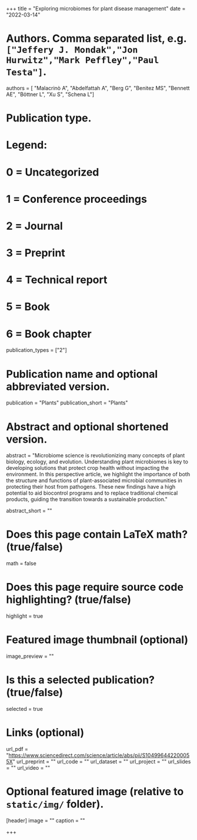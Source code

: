 +++
title = "Exploring microbiomes for plant disease management"
date = "2022-03-14"

# Authors. Comma separated list, e.g. `["Jeffery J. Mondak","Jon Hurwitz","Mark Peffley","Paul Testa"]`.
authors = [ "Malacrinò A", "Abdelfattah A", "Berg G", "Benitez MS", "Bennett AE", "Böttner L", "Xu S", "Schena L"]

# Publication type.
# Legend:
# 0 = Uncategorized
# 1 = Conference proceedings
# 2 = Journal
# 3 = Preprint
# 4 = Technical report
# 5 = Book
# 6 = Book chapter
publication_types = ["2"]

# Publication name and optional abbreviated version.
publication = "Plants"
publication_short = "Plants"

# Abstract and optional shortened version.
abstract = "Microbiome science is revolutionizing many concepts of plant biology, ecology, and evolution. Understanding plant microbiomes is key to developing solutions that protect crop health without impacting the environment. In this perspective article, we highlight the importance of both the structure and functions of plant-associated microbial communities in protecting their host from pathogens. These new findings have a high potential to aid biocontrol programs and to replace traditional chemical products, guiding the transition towards a sustainable production."

abstract_short = ""

# Does this page contain LaTeX math? (true/false)
math = false

# Does this page require source code highlighting? (true/false)
highlight = true

# Featured image thumbnail (optional)
image_preview = ""

# Is this a selected publication? (true/false)
selected = true

# Links (optional)
url_pdf = "https://www.sciencedirect.com/science/article/abs/pii/S104996442200055X"
url_preprint = ""
url_code = ""
url_dataset = ""
url_project = ""
url_slides = ""
url_video = ""

# Optional featured image (relative to `static/img/` folder).
[header]
image = ""
caption = ""

+++

